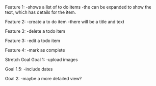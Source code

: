 Feature 1:
-shows a list of to do items
-the can be expanded to show the text, which has details for the item. 



Feature 2:
-create a to do item
-there will be a title and text

Feature 3:
-delete a todo item

Feature 3:
-edit a todo item

Feature 4:
-mark as complete




Stretch Goal
Goal 1:
-upload images

Goal 1.5:
-include dates



Goal 2:
-maybe a more detailed view?